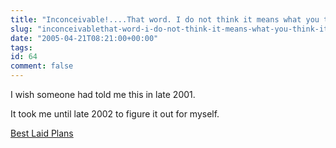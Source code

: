```yaml
---
title: "Inconceivable!....That word. I do not think it means what you think it means"
slug: "inconceivablethat-word-i-do-not-think-it-means-what-you-think-it-means"
date: "2005-04-21T08:21:00+00:00"
tags:
id: 64
comment: false
---
```


<div style="clear:both;"></div>I wish someone had told me this in late 2001.

It took me until late 2002 to figure it out for myself.

[Best Laid Plans](http://www.businessweek.com/the_thread/dealflow/archives/2005/04/best_laid_plans.html)<div style="clear:both; padding-bottom: 0.25em;"></div>
